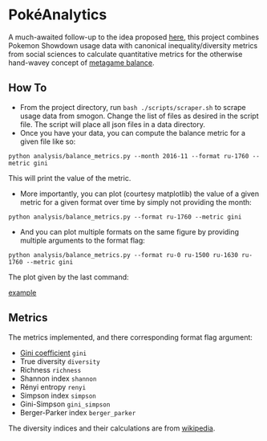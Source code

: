 # PokéAnalytics

A much-awaited follow-up to the idea proposed [here](http://www.smogon.com/forums/threads/using-usage-statistics-to-analyze-metagame-balance.3509445/), this project combines Pokemon Showdown usage data with canonical inequality/diversity metrics from social sciences to calculate quantitative metrics for the otherwise hand-wavey concept of [metagame balance](http://www.smogon.com/forums/threads/characteristics-of-a-desirable-pokemon-metagame.66515/).

## How To
- From the project directory, run `bash ./scripts/scraper.sh` to scrape usage data from smogon. Change the list of files as desired in the script file. The script will place all json files in a data directory. 
- Once you have your data, you can compute the balance metric for a given file like so:
```
python analysis/balance_metrics.py --month 2016-11 --format ru-1760 --metric gini
```
This will print the value of the metric. 
- More importantly, you can plot (courtesy matplotlib) the value of a given metric for a given format over time by simply not providing the month: 
```
python analysis/balance_metrics.py --format ru-1760 --metric gini
```
- And you can plot multiple formats on the same figure by providing multiple arguments to the format flag:
```
python analysis/balance_metrics.py --format ru-0 ru-1500 ru-1630 ru-1760 --metric gini
```

The plot given by the last command:

[example](https://github.com/mzhu25/pokeanalytics/raw/master/example_plot.png "Example Plot")

## Metrics
The metrics implemented, and there corresponding format flag argument:
- [Gini coefficient](https://en.wikipedia.org/wiki/Gini_coefficient) `gini`
- True diversity `diversity`
- Richness `richness`
- Shannon index `shannon`
- Rényi entropy `renyi`
- Simpson index `simpson`
- Gini-Simpson `gini_simpson`
- Berger-Parker index `berger_parker`

The diversity indices and their calculations are from [wikipedia](https://en.wikipedia.org/wiki/Diversity_index).